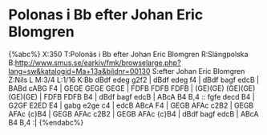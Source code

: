 # Polonas i Bb efter Johan Eric Blomgren

{%abc%}
X:350
T:Polonäs i Bb efter Johan Eric Blomgren
R:Slängpolska
B:http://www.smus.se/earkiv/fmk/browselarge.php?lang=sw&katalogid=Ma+13a&bildnr=00130
S:efter Johan Eric Blomgren
Z:Nils L
M:3/4
L:1/16
K:Bb
dBdf edeg g2f2 | dBdf edeg f4 | dBdf bagf edcB | BABd cABG F4 | 
GEGE GEGE GEGE | FDFB FDFB FDFB | (GE)(GE) (GE)(GE) (GE)(GE) | FDFB FDFB B4 | 
dBdf bagf edcB | ABcA B4 B,4 :: fgfe decd B4 | G2GF E2ED E4 | 
gabg e2ge c4 | edcB ABcA F4 | GEGB AFAc c2B2 | GEGB AFAc {c}B4 | 
GEGB AFAc c2B2 | GEGB AFAc {c}B4 | dBdf bagf edcB | ABcA B4 B,4 :| 
{%endabc%}
